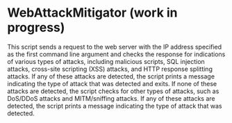 # WebAttackMitigator (work in progress)
This script sends a request to the web server with the IP address specified as the first command line argument and checks the response for indications of various types of attacks, including malicious scripts, SQL injection attacks, cross-site scripting (XSS) attacks, and HTTP response splitting attacks. If any of these attacks are detected, the script prints a message indicating the type of attack that was detected and exits. If none of these attacks are detected, the script checks for other types of attacks, such as DoS/DDoS attacks and MITM/sniffing attacks. If any of these attacks are detected, the script prints a message indicating the type of attack that was detected.
